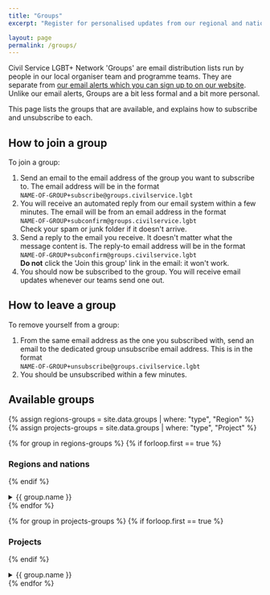 ```yaml
---
title: "Groups"
excerpt: "Register for personalised updates from our regional and national teams, and our inclusion programmes."

layout: page
permalink: /groups/
---
```


Civil Service LGBT+ Network 'Groups' are email distribution lists run by people in our local organiser team and programme teams. They are separate from [our email alerts which you can sign up to on our website](/join-us). Unlike our email alerts, Groups are a bit less formal and a bit more personal.

This page lists the groups that are available, and explains how to subscribe and unsubscribe to each.

## How to join a group

To join a group:

1. Send an email to the email address of the group you want to subscribe to. The email address will be in the format <br>`NAME-OF-GROUP+subscribe@groups.civilservice.lgbt`
2. You will receive an automated reply from our email system within a few minutes. The email will be from an email address in the format <br>`NAME-OF-GROUP+subconfirm@groups.civilservice.lgbt`<br> Check your spam or junk folder if it doesn't arrive.
3. Send a reply to the email you receive. It doesn't matter what the message content is. The reply-to email address will be in the format <br>`NAME-OF-GROUP+subconfirm@groups.civilservice.lgbt`<br> **Do not** click the 'Join this group' link in the email: it won't work.
4. You should now be subscribed to the group. You will receive email updates whenever our teams send one out.

## How to leave a group

To remove yourself from a group:

1. From the same email address as the one you subscribed with, send an email to the dedicated group unsubscribe email address. This is in the format <br>`NAME-OF-GROUP+unsubscribe@groups.civilservice.lgbt`
2. You should be unsubscribed within a few minutes.

## Available groups

{% assign regions-groups = site.data.groups | where: "type", "Region" %}
{% assign projects-groups = site.data.groups | where: "type", "Project" %}

{% for group in regions-groups %}
{% if forloop.first == true %}
### Regions and nations
{% endif %}
<details>
  <summary>{{ group.name }}</summary>
  {{ group.description | markdownify }}
  
  <h4>Subscribe to the {{ group.name }} group</h4>
  <p>You can subscribe to this group by sending an email to:
  <br><code>{{ group.email | replace: "@", "+subscribe@" }}</code></p>
  
  <a href="mailto:{{ group.email | replace: "@", "+subscribe@" }}?subject=SUBSCRIBE&body=Send%20this%20email%20to%20subscribe%20to%20the%20North%20West%20group.%0D%0A%0D%0AYou%20will%20receive%20a%20reply%20asking%20you%20to%20confirm%20your%20subscription.%0D%0A%0D%0AReply%20with%20a%20blank%20email%20to%20confirm%20your%20subscription.%0D%0A%0D%0AIf%20you%20change%20your%20mind%2C%20you%20can%20unsubscribe%20at%20any%20time%20by%20emailing%20northwest%2Bunsubscribe%40groups.civilservice.lgbt" class="button" title="Subscribe to the {{ group.name }} Group (Opens a new email in a new window)" target="_blank">Subscribe to the {{ group.name }} group</a>

  
  <h4>Unsubscribe from the {{ group.name }} group</h4>
  <p>If you want to stop receiving emails from this group send an email from the same email as you registered with to:
  <br><code>{{ group.email | replace: "@", "+unsubscribe@" }}</code>.</p>
  
  <a href="mailto:{{ group.email | replace: "@", "+unsubscribe@" }}?subject=UNSUBSCRIBE&body=Send%20this%20email%20to%20unsubscribe%20from%20the%20North%20West%20group.%0D%0A%0D%0AYou%20must%20send%20the%20email%20from%20the%20same%20email%20address%20you%20signed%20up%20with%20in%20order%20for%20this%20to%20work." class="button" title="Unsubscribe from the {{ group.name }} Group (Opens a new email in a new window)" target="_blank">Unsubscribe from the {{ group.name }} group</a>

  
</details>
{% endfor %}

{% for group in projects-groups %}
{% if forloop.first == true %}
### Projects
{% endif %}
<details>
  <summary>{{ group.name }}</summary>
  {{ group.description | markdownify }}
  
  <h4>Subscribe to the {{ group.name }} group</h4>
  <p>You can subscribe to this group by sending an email to:
  <br><code>{{ group.email | replace: "@", "+subscribe@" }}</code></p>
  
  <a href="mailto:{{ group.email | replace: "@", "+subscribe@" }}?subject=SUBSCRIBE&body=Send%20this%20email%20to%20subscribe%20to%20the%20North%20West%20group.%0D%0A%0D%0AYou%20will%20receive%20a%20reply%20asking%20you%20to%20confirm%20your%20subscription.%0D%0A%0D%0AReply%20with%20a%20blank%20email%20to%20confirm%20your%20subscription.%0D%0A%0D%0AIf%20you%20change%20your%20mind%2C%20you%20can%20unsubscribe%20at%20any%20time%20by%20emailing%20northwest%2Bunsubscribe%40groups.civilservice.lgbt" class="button" title="Subscribe to the {{ group.name }} Group (Opens a new email in a new window)" target="_blank">Subscribe to the {{ group.name }} group</a>

  
  <h4>Unsubscribe from the {{ group.name }} group</h4>
  <p>If you want to stop receiving emails from this group send an email from the same email as you registered with to:
  <br><code>{{ group.email | replace: "@", "+unsubscribe@" }}</code>.</p>
  
  <a href="mailto:{{ group.email | replace: "@", "+unsubscribe@" }}?subject=UNSUBSCRIBE&body=Send%20this%20email%20to%20unsubscribe%20from%20the%20North%20West%20group.%0D%0A%0D%0AYou%20must%20send%20the%20email%20from%20the%20same%20email%20address%20you%20signed%20up%20with%20in%20order%20for%20this%20to%20work." class="button" title="Unsubscribe from the {{ group.name }} Group (Opens a new email in a new window)" target="_blank">Unsubscribe from the {{ group.name }} group</a>

  
</details>
{% endfor %}
